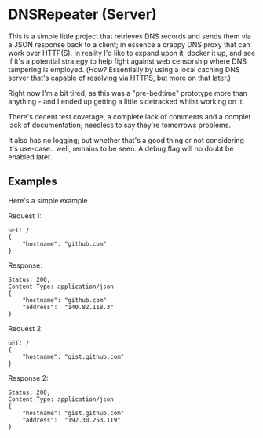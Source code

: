 # DNSRepeater (Server)

This is a simple little project that retrieves DNS records and sends them via a JSON response back to a client; in essence a crappy DNS proxy that can work over HTTP(S). In reality I'd like to expand upon it, docker it up, and see if it's a potential strategy to help fight against web censorship where DNS tampering is employed. (*How?* Essentially by using a local caching DNS server that's capable of resolving via HTTPS, but more on that later.)

Right now I'm a bit tired, as this was a "pre-bedtime" prototype more than anything - and I ended up getting a little sidetracked whilst working on it.

There's decent test coverage, a complete lack of comments and a complet lack of documentation; needless to say they're tomorrows problems.

It also has no logging; but whether that's a good thing or not considering it's use-case.. well, remains to be seen. A debug flag will no doubt be enabled later.

## Examples

Here's a simple example

Request 1:

    GET: /
    {
        "hostname": "github.com"
    }

Response:

    Status: 200,
    Content-Type: application/json
    {
        "hostname": "github.com"
        "address":  "140.82.118.3"
    }


Request 2:

    GET: /
    {
        "hostname": "gist.github.com"
    }

Response 2:

    Status: 200,
    Content-Type: application/json
    {
        "hostname": "gist.github.com"
        "address":  "192.30.253.119"
    }
